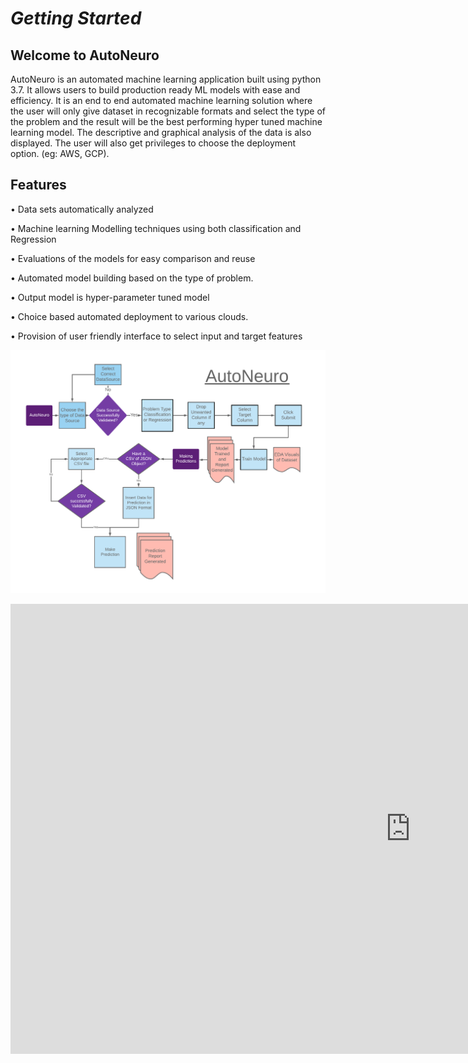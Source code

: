 # **_Getting Started_**

## Welcome to AutoNeuro

AutoNeuro is an automated machine learning application built using python 3.7. It allows users to build production ready ML models with ease and efficiency. It is an end to end automated machine learning solution where the user will only give dataset in recognizable formats and select the type of the problem and the result will be the best performing hyper tuned machine learning model. The descriptive and graphical analysis of the data is also displayed. The user will also get privileges to choose the deployment option. (eg: AWS, GCP).

##  Features 

•	Data sets automatically analyzed

•	Machine learning Modelling techniques using both classification and Regression

•	Evaluations of the models  for easy comparison and reuse

•	Automated model building based on the type of problem.

•	Output model is hyper-parameter tuned model 

•	Choice based automated deployment to various clouds.

•	Provision of user friendly interface to select input and target features 

![workflow](../img/AutoNeuro.png)

<div class="video-wrapper">
  <iframe width="1280" height="720" src="https://www.youtube.com/embed/xqR0sbAf18U?autoplay=0&fs=0&iv_load_policy=3&showinfo=0&rel=0&cc_load_policy=0&start=0&end=0&origin=https://youtubeembedcode.com" frameborder="0" allowfullscreen></iframe>
</div>



